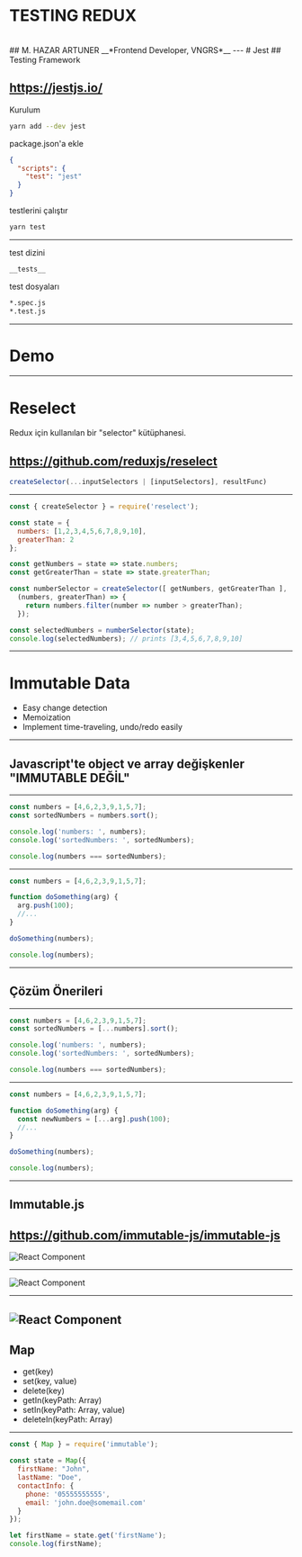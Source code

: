 <!-- .slide: data-state="triangle" -->

# TESTING REDUX

<br>
## M. HAZAR ARTUNER
__*Frontend Developer, VNGRS*__
---
# Jest
## Testing Framework

https://jestjs.io/
---
Kurulum
```bash
yarn add --dev jest
```
package.json'a ekle
```json
{
  "scripts": {
    "test": "jest"
  }
}
```
testlerini çalıştır
```bash
yarn test
```
---
test dizini
```bash
__tests__
```

test dosyaları
```bash
*.spec.js
*.test.js
```
---
# Demo
---
# Reselect
Redux için kullanılan bir "selector" kütüphanesi.

https://github.com/reduxjs/reselect
---
```js
createSelector(...inputSelectors | [inputSelectors], resultFunc)
```
---
```js
const { createSelector } = require('reselect');

const state = {
  numbers: [1,2,3,4,5,6,7,8,9,10],
  greaterThan: 2
};

const getNumbers = state => state.numbers;
const getGreaterThan = state => state.greaterThan;

const numberSelector = createSelector([ getNumbers, getGreaterThan ],
  (numbers, greaterThan) => {
    return numbers.filter(number => number > greaterThan);
  });

const selectedNumbers = numberSelector(state);
console.log(selectedNumbers); // prints [3,4,5,6,7,8,9,10]
```
---
# Immutable Data
- Easy change detection
- Memoization
- Implement time-traveling, undo/redo easily
---
## Javascript'te object ve array değişkenler "IMMUTABLE DEĞİL"
---
```js
const numbers = [4,6,2,3,9,1,5,7];
const sortedNumbers = numbers.sort();

console.log('numbers: ', numbers);
console.log('sortedNumbers: ', sortedNumbers);

console.log(numbers === sortedNumbers);
```
---
```js
const numbers = [4,6,2,3,9,1,5,7];

function doSomething(arg) {
  arg.push(100);
  //...
}

doSomething(numbers);

console.log(numbers);
```
---
## Çözüm Önerileri
---
```js
const numbers = [4,6,2,3,9,1,5,7];
const sortedNumbers = [...numbers].sort();

console.log('numbers: ', numbers);
console.log('sortedNumbers: ', sortedNumbers);

console.log(numbers === sortedNumbers);
```
---
```js
const numbers = [4,6,2,3,9,1,5,7];

function doSomething(arg) {
  const newNumbers = [...arg].push(100);
  //...
}

doSomething(numbers);

console.log(numbers);
```
---

## Immutable.js

https://github.com/immutable-js/immutable-js
---

<!-- .slide: class="image-l" data-state="fancy" data-background="#fff" -->

![React Component](assets/image/s6/state-tree-1.png)

---
<!-- .slide: class="image-l" data-state="fancy" data-background="#fff" -->

![React Component](assets/image/s6/state-tree-2.png)

---

<!-- .slide: class="image-l" data-state="fancy" data-background="#fff" -->

![React Component](assets/image/s6/state-tree-3.png)
---
## Map
- get(key)
- set(key, value)
- delete(key)
- getIn(keyPath: Array)
- setIn(keyPath: Array, value)
- deleteIn(keyPath: Array)
---
```js
const { Map } = require('immutable');

const state = Map({
  firstName: "John",
  lastName: "Doe",
  contactInfo: {
    phone: '05555555555',
    email: 'john.doe@somemail.com'
  }
});

let firstName = state.get('firstName');
console.log(firstName);
```